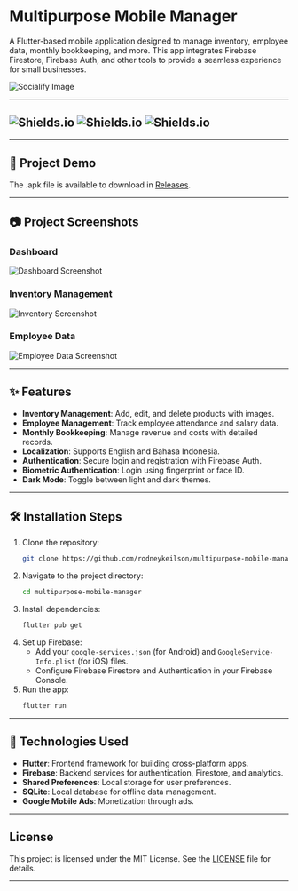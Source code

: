 # Multipurpose Mobile Manager

A Flutter-based mobile application designed to manage inventory, employee data, monthly bookkeeping, and more. This app integrates Firebase Firestore, Firebase Auth, and other tools to provide a seamless experience for small businesses.

![Socialify Image](https://socialify.git.ci/rodneykeilson/multipurpose-mobile-manager/image?custom_description=A+Flutter-based+mobile+application+designed+to+manage+inventory%2C+employee+data%2C+monthly+bookkeeping%2C+and+more.&description=1&forks=1&issues=1&language=1&name=1&owner=1&pattern=Circuit+Board&pulls=1&stargazers=1&theme=Auto)

---

## ![Shields.io](https://img.shields.io/badge/Flutter-v3.10-blue) ![Shields.io](https://img.shields.io/badge/Firebase-Integrated-orange) ![Shields.io](https://img.shields.io/badge/License-MIT-green)

---

## 📱 Project Demo

The .apk file is available to download in
[Releases](https://github.com/rodneykeilson/multipurpose-mobile-manager/releases/latest).

---

## 📷 Project Screenshots

### Dashboard
![Dashboard Screenshot](https://github.com/user-attachments/assets/e93c67e7-5b92-4886-a36c-9e92b796edf4)

### Inventory Management
![Inventory Screenshot](https://github.com/user-attachments/assets/75a6e251-41b3-4eda-af87-d45ed6e31cc5)

### Employee Data
![Employee Data Screenshot](https://github.com/user-attachments/assets/1322aaec-75d4-4abc-8844-8718d994ac01)

---

## ✨ Features

- **Inventory Management**: Add, edit, and delete products with images.
- **Employee Management**: Track employee attendance and salary data.
- **Monthly Bookkeeping**: Manage revenue and costs with detailed records.
- **Localization**: Supports English and Bahasa Indonesia.
- **Authentication**: Secure login and registration with Firebase Auth.
- **Biometric Authentication**: Login using fingerprint or face ID.
- **Dark Mode**: Toggle between light and dark themes.

---

## 🛠️ Installation Steps

1. Clone the repository:
   ```bash
   git clone https://github.com/rodneykeilson/multipurpose-mobile-manager.git
   ```
2. Navigate to the project directory:
   ```bash
   cd multipurpose-mobile-manager
   ```
3. Install dependencies:
   ```bash
   flutter pub get
   ```
4. Set up Firebase:
   - Add your `google-services.json` (for Android) and `GoogleService-Info.plist` (for iOS) files.
   - Configure Firebase Firestore and Authentication in your Firebase Console.
5. Run the app:
   ```bash
   flutter run
   ```

---

## 🧰 Technologies Used

- **Flutter**: Frontend framework for building cross-platform apps.
- **Firebase**: Backend services for authentication, Firestore, and analytics.
- **Shared Preferences**: Local storage for user preferences.
- **SQLite**: Local database for offline data management.
- **Google Mobile Ads**: Monetization through ads.

---

## License

This project is licensed under the MIT License. See the [LICENSE](LICENSE) file for details.

---
